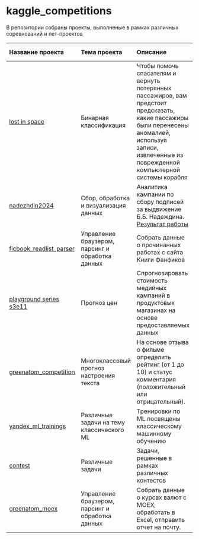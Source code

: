 # kaggle_competitions

В репозитории собраны проекты, выполненые в рамках различных соревнований и пет-проектов

| Название проекта | Тема проекта | Описание | Навыки и инструменты | Статус |
| :---------- | :--------------- | :-------------------- | :-------------------- |:---------- |
| [lost in space](https://github.com/AndaisRin/kaggle_competitions/tree/main/00_kaggle_lost_in_space) | Бинарная классификация | Чтобы помочь спасателям и вернуть потерянных пассажиров, вам предстоит предсказать, какие пассажиры были перенесены аномалией, используя записи, извлеченные из поврежденной компьютерной системы корабля | pandas, numpy, catboos, lightgbm, sklearn | Завершён |
|  [nadezhdin2024](https://github.com/AndaisRin/kaggle_competitions/tree/main/00_nadezhdin2024) | Сбор, обработка и визуализация данных | Аналитика кампании по сбору подписей за выдвижение Б.Б. Надеждина. [Результат работы](https://andaisrin.github.io/kaggle_competitions/sing_map.html) | Python, pandas, BeautifulSoup, geopandas, folium | Завершён |
|  [ficbook_readlist_parser](https://github.com/AndaisRin/kaggle_competitions/tree/main/02_ficbook_readlist_parser) | Управление браузером, парсинг и обработка данных | Собрать данные о прочинанных работах с сайта Книги Фанфиков | Python, pandas, selenium | Завершён |
| [playground series s3e11](https://github.com/AndaisRin/kaggle_competitions/tree/main/02_kaggle_playground_series_s3e11) | Прогноз цен | Спрогнозировать стоимость медийных кампаний в продуктовых магазинах на основе предоставляемых данных | pandas, numpy, matplotlib, math, seaborn, catboost, lightgbm, sklearn, pipeline | Завершён |
|  [greenatom_competition](https://github.com/AndaisRin/kaggle_competitions/tree/main/04_greenatom_competition)  | Многоклассовый прогноз настроения текста | На основе отзыва о фильме определить рейтинг (от 1 до 10) и статус комментария (положительный или отрицательный). | Python, pandas, numpy, nltk, re, matplotlib, catboost, sklearn | Завершён |
|  [yandex_ml_trainings](https://github.com/AndaisRin/kaggle_competitions/tree/main/05_yandex_ml_trainings)  | Различные задачи на тему классического ML | Тренировки по ML посвящены классическому машинному обучению | Python, pandas, numpy, scipy | Завершён |
|  [contest](https://github.com/AndaisRin/kaggle_competitions/tree/main/07_contest)  | Различные задачи | Задачи, решенные в рамках различных контестов | Python, algorithm, pandas, numpy, scipy | Завершён |
|  [greenatom_moex](https://github.com/AndaisRin/kaggle_competitions/tree/main/11_greenatom_moex) | Управление браузером, парсинг и обработка данных | Собрать данные о курсах валют с MOEX, обработать в Excel, отправить отчет на почту. | Python, pandas, selenium, openpyxl, smtplib, email, os | Завершён |
